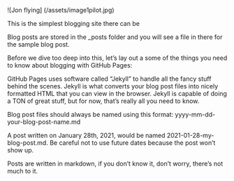 ![Jon flying] (/assets/image1pilot.jpg)

This is the simplest blogging site there can be

Blog posts are stored in the _posts folder and you will see a file in there for the sample blog post.

Before we dive too deep into this, let’s lay out a some of the things you need to know about blogging with GitHub Pages:

GitHub Pages uses software called “Jekyll” to handle all the fancy stuff behind the scenes. Jekyll is what converts your blog post files into nicely formatted HTML that you can view in the browser. Jekyll is capable of doing a TON of great stuff, but for now, that’s really all you need to know.

Blog post files should always be named using this format: yyyy-mm-dd-your-blog-post-name.md

A post written on January 28th, 2021, would be named 2021-01-28-my-blog-post.md. Be careful not to use future dates because the post won’t show up.

Posts are written in markdown, if you don’t know it, don’t worry, there’s not much to it. 
